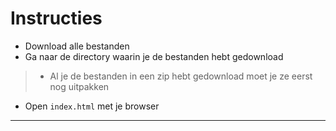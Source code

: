 # Instructies

* Download alle bestanden
* Ga naar de directory waarin je de bestanden hebt gedownload
>* Al je de bestanden in een zip hebt gedownload moet je ze eerst nog uitpakken
* Open `index.html` met je browser
---
